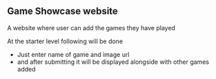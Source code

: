 ## Game Showcase website
A website where user can add the games they have played

At the starter level following will be done
- Just enter name of game and image url
- and after submitting it will be displayed alongside with other games added